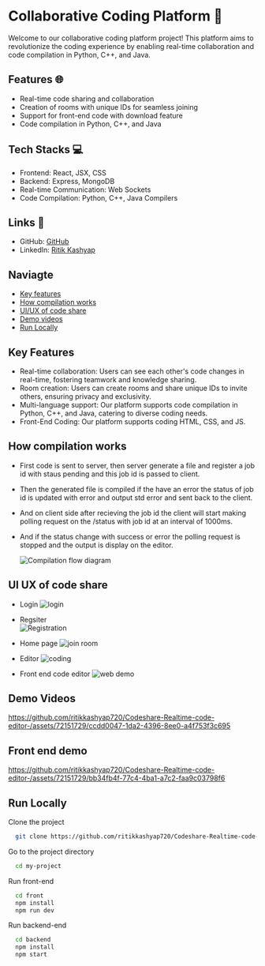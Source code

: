 # Collaborative Coding Platform 🚀

Welcome to our collaborative coding platform project! This platform aims to revolutionize the coding experience by enabling real-time collaboration and code compilation in Python, C++, and Java.

## Features 🌐

- Real-time code sharing and collaboration
- Creation of rooms with unique IDs for seamless joining
- Support for front-end code with download feature
- Code compilation in Python, C++, and Java

## Tech Stacks 💻

- Frontend: React, JSX, CSS
- Backend: Express, MongoDB
- Real-time Communication: Web Sockets
- Code Compilation: Python, C++, Java Compilers

## Links 🔗

- GitHub: [GitHub](https://github.com/ritikkashyap720)
- LinkedIn: [Ritik Kashyap](https://www.linkedin.com/in/ritik-kashyap-24812a1b9/)

## Naviagte
- [Key features](#key-features)
- [How compilation works](#how-compilation-works)
- [UI/UX of code share](#ui-ux-of-code-share)
- [Demo videos](#demo-videos)
- [Run Locally](#run-localy)

## Key Features

- Real-time collaboration: Users can see each other's code changes in real-time, fostering teamwork and knowledge sharing.
- Room creation: Users can create rooms and share unique IDs to invite others, ensuring privacy and exclusivity.
- Multi-language support: Our platform supports code compilation in Python, C++, and Java, catering to diverse coding needs.
- Front-End Coding: Our platform supports coding HTML, CSS, and JS.

## How compilation works

- First code is sent to server, then server generate a file and register a job id with staus pending and this job id is passed to client.
- Then the generated file is compiled if the have an error the status of job id is updated with error and output std error and sent back to the client.
- And on client side after recieving the job id the client will start making polling request on the /status with job id at an interval of 1000ms.
- And if the status change with success or error the polling request is stopped and the output is display on the editor.

  ![Compilation flow diagram](https://github.com/ritikkashyap720/Codeshare-Realtime-code-editor-/assets/72151729/b5c44cb1-958b-4f8d-9b38-25d222ee1101)

## UI UX of code share
- Login
  ![login](https://github.com/ritikkashyap720/Codeshare-Realtime-code-editor-/assets/72151729/8fe64524-73d3-4381-a228-7561113883ab)
- Regsiter  
  ![Registration](https://github.com/ritikkashyap720/Codeshare-Realtime-code-editor-/assets/72151729/0bff0345-cd36-4700-869c-0a904f164d1d)
  
- Home page
  ![join room](https://github.com/ritikkashyap720/Codeshare-Realtime-code-editor-/assets/72151729/a36d0127-2cf7-4f82-b244-0c12d83fafca)
- Editor
  ![coding](https://github.com/ritikkashyap720/Codeshare-Realtime-code-editor-/assets/72151729/124d0797-7e26-4e3a-9e8c-885f6a481a8c)
- Front end code editor
  ![web demo](https://github.com/ritikkashyap720/Codeshare-Realtime-code-editor-/assets/72151729/d876f282-0fe7-469f-958d-4572f7dba850)


## Demo Videos 

https://github.com/ritikkashyap720/Codeshare-Realtime-code-editor-/assets/72151729/ccdd0047-1da2-4396-8ee0-a4f753f3c695

## Front end demo

https://github.com/ritikkashyap720/Codeshare-Realtime-code-editor-/assets/72151729/bb34fb4f-77c4-4ba1-a7c2-faa9c03798f6


## Run Locally

Clone the project

```bash
  git clone https://github.com/ritikkashyap720/Codeshare-Realtime-code-editor-
```

Go to the project directory

```bash
  cd my-project
```

Run front-end
```bash
  cd front
  npm install
  npm run dev
```

Run backend-end
```bash
  cd backend
  npm install
  npm start
```






